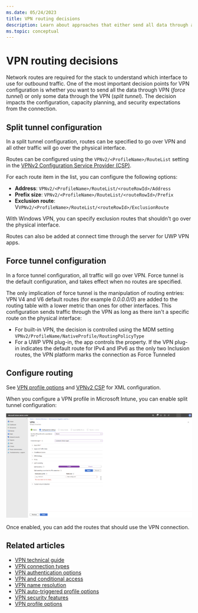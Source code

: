 ```yaml
---
ms.date: 05/24/2023
title: VPN routing decisions
description: Learn about approaches that either send all data through a VPN or only selected data. The one you choose impacts capacity planning and security expectations.
ms.topic: conceptual
---
```

# VPN routing decisions

Network routes are required for the stack to understand which interface to use for outbound traffic. One of the most important decision points for VPN configuration is whether you want to send all the data through VPN (*force tunnel*) or only some data through the VPN (*split tunnel*). The decision impacts the configuration, capacity planning, and security expectations from the connection.

## Split tunnel configuration

In a split tunnel configuration, routes can be specified to go over VPN and all other traffic will go over the physical interface.

Routes can be configured using the `VPNv2/<ProfileName>/RouteList` setting in the [VPNv2 Configuration Service Provider (CSP)](/windows/client-management/mdm/vpnv2-csp).

For each route item in the list, you can configure the following options:

- **Address**: `VPNv2/<ProfileName>/RouteList/<routeRowId>/Address`
- **Prefix size**: `VPNv2/<ProfileName>/RouteList/<routeRowId>/Prefix`
- **Exclusion route**: V`VPNv2/<ProfileName>/RouteList/<routeRowId>/ExclusionRoute`

With Windows VPN, you can specify exclusion routes that shouldn't go over the physical interface.

Routes can also be added at connect time through the server for UWP VPN apps.  

## Force tunnel configuration

In a force tunnel configuration, all traffic will go over VPN. Force tunnel is the default configuration, and takes effect when no routes are specified.

The only implication of force tunnel is the manipulation of routing entries: VPN V4 and V6 default routes (for example *0.0.0.0/0*) are added to the routing table with a lower metric than ones for other interfaces. This configuration sends traffic through the VPN as long as there isn't a specific route on the physical interface:

- For built-in VPN, the decision is controlled using the MDM setting `VPNv2/ProfileName/NativeProfile/RoutingPolicyType`
- For a UWP VPN plug-in, the app controls the property. If the VPN plug-in indicates the default route for IPv4 and IPv6 as the only two Inclusion routes, the VPN platform marks the connection as Force Tunneled

## Configure routing

See [VPN profile options](vpn-profile-options.md) and [VPNv2 CSP](/windows/client-management/mdm/vpnv2-csp) for XML configuration.

When you configure a VPN profile in Microsoft Intune, you can enable split tunnel configuration:

![split tunnel.](images/vpn-split.png)

Once enabled, you can add the routes that should use the VPN connection.

## Related articles

- [VPN technical guide](vpn-guide.md)
- [VPN connection types](vpn-connection-type.md)
- [VPN authentication options](vpn-authentication.md)
- [VPN and conditional access](vpn-conditional-access.md)
- [VPN name resolution](vpn-name-resolution.md)
- [VPN auto-triggered profile options](vpn-auto-trigger-profile.md)
- [VPN security features](vpn-security-features.md)
- [VPN profile options](vpn-profile-options.md)
